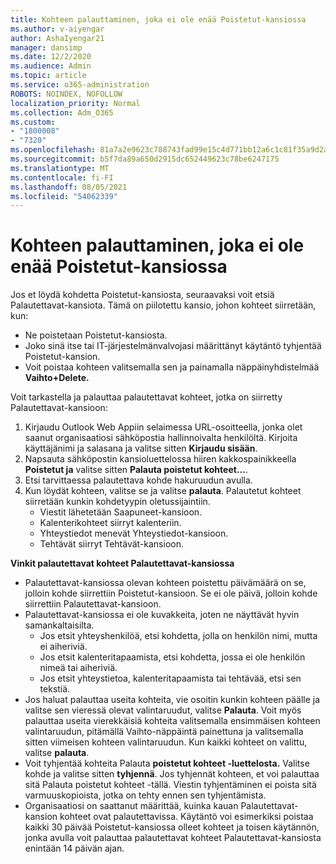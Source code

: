 ```yaml
---
title: Kohteen palauttaminen, joka ei ole enää Poistetut-kansiossa
ms.author: v-aiyengar
author: AshaIyengar21
manager: dansimp
ms.date: 12/2/2020
ms.audience: Admin
ms.topic: article
ms.service: o365-administration
ROBOTS: NOINDEX, NOFOLLOW
localization_priority: Normal
ms.collection: Adm_O365
ms.custom:
- "1800008"
- "7320"
ms.openlocfilehash: 81a7a2e9623c788743fad99e15c4d771bb12a6c1c81f35a9d2a6a0729ecf8db7
ms.sourcegitcommit: b5f7da89a650d2915dc652449623c78be6247175
ms.translationtype: MT
ms.contentlocale: fi-FI
ms.lasthandoff: 08/05/2021
ms.locfileid: "54062339"
---
```

# <a name="recover-an-item-thats-no-longer-in-your-deleted-items-folder"></a>Kohteen palauttaminen, joka ei ole enää Poistetut-kansiossa

Jos et löydä kohdetta Poistetut-kansiosta, seuraavaksi voit etsiä Palautettavat-kansiota. Tämä on piilotettu kansio, johon kohteet siirretään, kun:
- Ne poistetaan Poistetut-kansiosta.
- Joko sinä itse tai IT-järjestelmänvalvojasi määrittänyt käytäntö tyhjentää Poistetut-kansion.
- Voit poistaa kohteen valitsemalla sen ja painamalla näppäinyhdistelmää **Vaihto+Delete.**

Voit tarkastella ja palauttaa palautettavat kohteet, jotka on siirretty Palautettavat-kansioon:
1. Kirjaudu Outlook Web Appiin selaimessa URL-osoitteella, jonka olet saanut organisaatiosi sähköpostia hallinnoivalta henkilöltä. Kirjoita käyttäjänimi ja salasana ja valitse sitten **Kirjaudu sisään**.
1. Napsauta sähköpostin kansioluettelossa hiiren kakkospainikkeella **Poistetut ja** valitse sitten **Palauta poistetut kohteet...**.
1. Etsi tarvittaessa palautettava kohde hakuruudun avulla.
1. Kun löydät kohteen, valitse se ja valitse **palauta**.
   Palautetut kohteet siirretään kunkin kohdetyypin oletussijaintiin.
    - Viestit lähetetään Saapuneet-kansioon.
    - Kalenterikohteet siirryt kalenteriin.
    - Yhteystiedot menevät Yhteystiedot-kansioon.
    - Tehtävät siirryt Tehtävät-kansioon.

**Vinkit palautettavat kohteet Palautettavat-kansiossa**

- Palautettavat-kansiossa olevan kohteen poistettu päivämäärä on se, jolloin kohde siirrettiin Poistetut-kansioon. Se ei ole päivä, jolloin kohde siirrettiin Palautettavat-kansioon.
- Palautettavat-kansiossa ei ole kuvakkeita, joten ne näyttävät hyvin samankaltaisilta.
    - Jos etsit yhteyshenkilöä, etsi kohdetta, jolla on henkilön nimi, mutta ei aiheriviä.
    - Jos etsit kalenteritapaamista, etsi kohdetta, jossa ei ole henkilön nimeä tai aiheriviä.
    - Jos etsit yhteystietoa, kalenteritapaamista tai tehtävää, etsi sen tekstiä.
- Jos haluat palauttaa useita kohteita, vie osoitin kunkin kohteen päälle ja valitse sen vieressä olevat valintaruudut, valitse **Palauta**. Voit myös palauttaa useita vierekkäisiä kohteita valitsemalla ensimmäisen kohteen  valintaruudun, pitämällä Vaihto-näppäintä painettuna ja valitsemalla sitten viimeisen kohteen valintaruudun. Kun kaikki kohteet on valittu, valitse **palauta**.
- Voit tyhjentää kohteita Palauta **poistetut kohteet -luettelosta.** Valitse kohde ja valitse sitten **tyhjennä**. Jos tyhjennät kohteen, et voi palauttaa sitä Palauta poistetut kohteet -tällä. Viestin tyhjentäminen ei poista sitä varmuuskopioista, jotka on tehty ennen sen tyhjentämista.
- Organisaatiosi on saattanut määrittää, kuinka kauan Palautettavat-kansion kohteet ovat palautettavissa. Käytäntö voi esimerkiksi poistaa kaikki 30 päivää Poistetut-kansiossa olleet kohteet ja toisen käytännön, jonka avulla voit palauttaa palautettavat kohteet Palautettavat-kansiosta enintään 14 päivän ajan.
